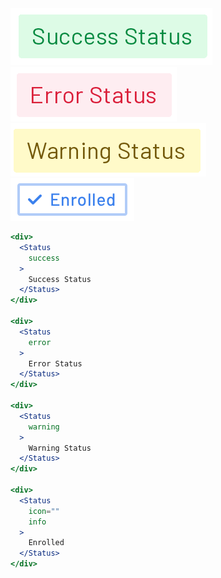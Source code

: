 <div class="references">
  <div class="reference">
    <a href="public/images/components/Status/1.png">
      <img src="public/images/components/Status/1.png" alt="Status 1" />
    </a>
  </div>
  <div class="reference">
    <a href="public/images/components/Status/2.png">
      <img src="public/images/components/Status/2.png" alt="Status 2" />
    </a>
  </div>
  <div class="reference">
    <a href="public/images/components/Status/3.png">
      <img src="public/images/components/Status/3.png" alt="Status 3" />
    </a>
  </div>
  <div class="reference">
    <a href="public/images/components/Status/4.png">
      <img src="public/images/components/Status/4.png" alt="Status 4" />
    </a>
  </div>
</div>

```jsx
<div>
  <Status
    success
  >
    Success Status
  </Status>
</div>

<div>
  <Status
    error
  >
    Error Status
  </Status>
</div>

<div>
  <Status
    warning
  >
    Warning Status
  </Status>
</div>

<div>
  <Status
    icon=""
    info
  >
    Enrolled
  </Status>
</div>
```
